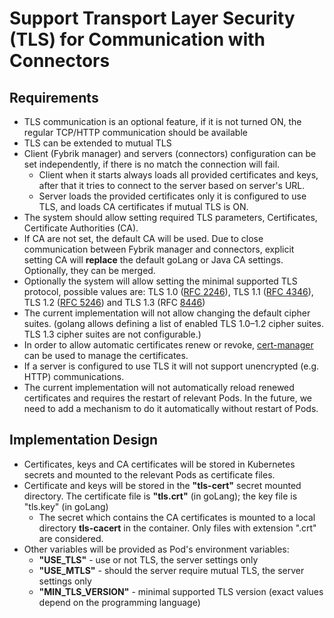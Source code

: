 # Support Transport Layer Security (TLS) for Communication with Connectors

## Requirements
- TLS communication is an optional feature, if it is not turned ON, the regular TCP/HTTP communication should be available
- TLS can be extended to mutual TLS
- Client (Fybrik manager) and servers (connectors) configuration can be set independently, if there is no match
  the connection will fail.
  - Client when it starts always loads all provided certificates and keys, after that it tries to connect to the server
  based on server's URL.
  - Server loads the provided certificates only it is configured to use TLS, and loads CA certificates if mutual TLS is ON.
- The system should allow setting required TLS parameters, Certificates, Certificate Authorities (CA).
- If CA are not set, the default CA will be used. Due to close communication between Fybrik manager and connectors, 
  explicit setting CA will **replace** the default goLang or Java CA settings. Optionally, they can be merged.
- Optionally the system will allow setting the minimal supported TLS protocol, possible values are:
  TLS 1.0 ([RFC 2246](https://datatracker.ietf.org/doc/html/rfc2246)), 
  TLS 1.1 ([RFC 4346](https://datatracker.ietf.org/doc/html/rfc4346)), 
  TLS 1.2 ([RFC 5246](https://datatracker.ietf.org/doc/html/rfc5246)) and 
  TLS 1.3 (RFC [8446](https://datatracker.ietf.org/doc/html/rfc8446))
- The current implementation will not allow changing the default cipher suites. (golang allows defining a list of enabled 
TLS 1.0–1.2 cipher suites. TLS 1.3 cipher suites are not configurable.)
- In order to allow automatic certificates renew or revoke, [cert-manager](https://cert-manager.io/) can be used to 
  manage the certificates.
- If a server is configured to use TLS it will not support unencrypted (e.g. HTTP) communications.
- The current implementation will not automatically reload renewed certificates and requires the restart of relevant Pods.
  In the future, we need to add a mechanism to do it automatically without restart of Pods.

## Implementation Design
- Certificates, keys and CA certificates will be stored in Kubernetes secrets and mounted to the relevant Pods as 
certificate files.
- Certificate and keys will be stored in the **"tls-cert"** secret mounted directory. The certificate file is
 **"tls.crt"** (in goLang); the key file is "tls.key" (in goLang)
  - The secret which contains the CA certificates is mounted to a local directory **tls-cacert** in the container. Only 
  files with extension ".crt" are considered.
- Other variables will be provided as Pod's environment variables: 
  - **"USE_TLS"** - use or not TLS, the server settings only
  - **"USE_MTLS"** - should the server require mutual TLS, the server settings only
  - **"MIN_TLS_VERSION"** - minimal supported TLS version (exact values depend on the programming language)
